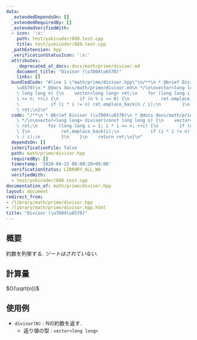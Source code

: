 ```yaml
---
data:
  _extendedDependsOn: []
  _extendedRequiredBy: []
  _extendedVerifiedWith:
  - icon: ':x:'
    path: test/yukicoder/888.test.cpp
    title: test/yukicoder/888.test.cpp
  _pathExtension: hpp
  _verificationStatusIcon: ':x:'
  attributes:
    _deprecated_at_docs: docs/math/prime/divisor.md
    document_title: "Divisor (\u7D04\u6570)"
    links: []
  bundledCode: "#line 1 \"math/prime/divisor.hpp\"\n/**\n * @brief Divisor (\u7D04\
    \u6570)\n * @docs docs/math/prime/divisor.md\n */\n\nvector<long long> divisor(const\
    \ long long n) {\n    vector<long long> ret;\n    for (long long i = 1; i * i\
    \ <= n; ++i) {\n        if (n % i == 0) {\n            ret.emplace_back(i);\n\
    \            if (i * i != n) ret.emplace_back(n / i);\n        }\n    }\n    return\
    \ ret;\n}\n"
  code: "/**\n * @brief Divisor (\u7D04\u6570)\n * @docs docs/math/prime/divisor.md\n\
    \ */\n\nvector<long long> divisor(const long long n) {\n    vector<long long>\
    \ ret;\n    for (long long i = 1; i * i <= n; ++i) {\n        if (n % i == 0)\
    \ {\n            ret.emplace_back(i);\n            if (i * i != n) ret.emplace_back(n\
    \ / i);\n        }\n    }\n    return ret;\n}\n"
  dependsOn: []
  isVerificationFile: false
  path: math/prime/divisor.hpp
  requiredBy: []
  timestamp: '2020-04-22 00:08:28+09:00'
  verificationStatus: LIBRARY_ALL_WA
  verifiedWith:
  - test/yukicoder/888.test.cpp
documentation_of: math/prime/divisor.hpp
layout: document
redirect_from:
- /library/math/prime/divisor.hpp
- /library/math/prime/divisor.hpp.html
title: "Divisor (\u7D04\u6570)"
---
```

## 概要

約数を列挙する. *ソートはされていない*.

## 計算量

$O(\sqrt{n})$

## 使用例

* `divisor(N)` : $N$の約数を返す.
  * 返り値の型 : `vector<long long>`
